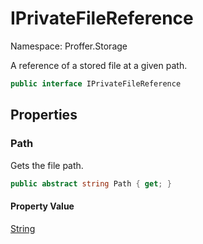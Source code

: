 # IPrivateFileReference

Namespace: Proffer.Storage

A reference of a stored file at a given path.

```csharp
public interface IPrivateFileReference
```

## Properties

### **Path**

Gets the file path.

```csharp
public abstract string Path { get; }
```

#### Property Value

[String](https://docs.microsoft.com/en-us/dotnet/api/system.string)<br>
